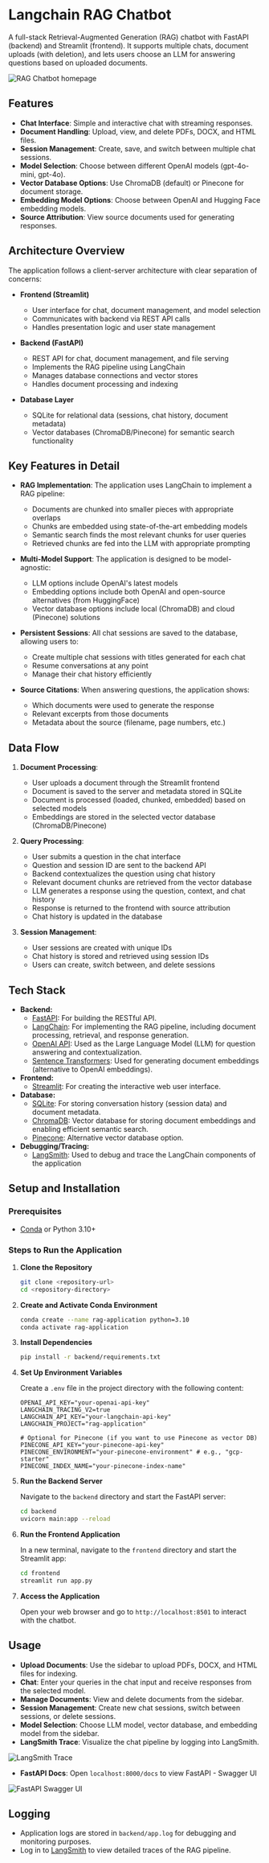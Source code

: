 # Langchain RAG Chatbot

A full-stack Retrieval-Augmented Generation (RAG) chatbot with FastAPI (backend) and Streamlit (frontend). It supports multiple chats, document uploads (with deletion), and lets users choose an LLM for answering questions based on uploaded documents.

![RAG Chatbot homepage](./chatbot-home.png)

## Features
- **Chat Interface**: Simple and interactive chat with streaming responses.
- **Document Handling**: Upload, view, and delete PDFs, DOCX, and HTML files.
- **Session Management**: Create, save, and switch between multiple chat sessions.
- **Model Selection**: Choose between different OpenAI models (gpt-4o-mini, gpt-4o).
- **Vector Database Options**: Use ChromaDB (default) or Pinecone for document storage.
- **Embedding Model Options**: Choose between OpenAI and Hugging Face embedding models.
- **Source Attribution**: View source documents used for generating responses.

## Architecture Overview

The application follows a client-server architecture with clear separation of concerns:

- **Frontend (Streamlit)**
  - User interface for chat, document management, and model selection
  - Communicates with backend via REST API calls
  - Handles presentation logic and user state management

- **Backend (FastAPI)**
  - REST API for chat, document management, and file serving
  - Implements the RAG pipeline using LangChain
  - Manages database connections and vector stores
  - Handles document processing and indexing

- **Database Layer**
  - SQLite for relational data (sessions, chat history, document metadata)
  - Vector databases (ChromaDB/Pinecone) for semantic search functionality

## Key Features in Detail

- **RAG Implementation**: The application uses LangChain to implement a RAG pipeline:
  - Documents are chunked into smaller pieces with appropriate overlaps
  - Chunks are embedded using state-of-the-art embedding models
  - Semantic search finds the most relevant chunks for user queries
  - Retrieved chunks are fed into the LLM with appropriate prompting

- **Multi-Model Support**: The application is designed to be model-agnostic:
  - LLM options include OpenAI's latest models
  - Embedding options include both OpenAI and open-source alternatives (from HuggingFace)
  - Vector database options include local (ChromaDB) and cloud (Pinecone) solutions

- **Persistent Sessions**: All chat sessions are saved to the database, allowing users to:
  - Create multiple chat sessions with titles generated for each chat
  - Resume conversations at any point
  - Manage their chat history efficiently

- **Source Citations**: When answering questions, the application shows:
  - Which documents were used to generate the response
  - Relevant excerpts from those documents
  - Metadata about the source (filename, page numbers, etc.)

## Data Flow

1. **Document Processing**:
   - User uploads a document through the Streamlit frontend
   - Document is saved to the server and metadata stored in SQLite
   - Document is processed (loaded, chunked, embedded) based on selected models
   - Embeddings are stored in the selected vector database (ChromaDB/Pinecone)

2. **Query Processing**:
   - User submits a question in the chat interface
   - Question and session ID are sent to the backend API
   - Backend contextualizes the question using chat history
   - Relevant document chunks are retrieved from the vector database
   - LLM generates a response using the question, context, and chat history
   - Response is returned to the frontend with source attribution
   - Chat history is updated in the database

3. **Session Management**:
   - User sessions are created with unique IDs
   - Chat history is stored and retrieved using session IDs
   - Users can create, switch between, and delete sessions

## Tech Stack
- **Backend:**
   - [FastAPI](https://fastapi.tiangolo.com/): For building the RESTful API.
   - [LangChain](https://www.langchain.com/): For implementing the RAG pipeline, including document processing, retrieval, and response generation.
   - [OpenAI API](https://openai.com/api/): Used as the Large Language Model (LLM) for question answering and contextualization.
   - [Sentence Transformers](https://www.sbert.net/): Used for generating document embeddings (alternative to OpenAI embeddings).
- **Frontend:**
   - [Streamlit](https://streamlit.io/): For creating the interactive web user interface.
- **Database:**
   - [SQLite](https://www.sqlite.org/index.html): For storing conversation history (session data) and document metadata. 
   - [ChromaDB](https://www.trychroma.com/): Vector database for storing document embeddings and enabling efficient semantic search.
   - [Pinecone](https://www.pinecone.io/): Alternative vector database option.
- **Debugging/Tracing:**
   - [LangSmith](https://smith.langchain.com/): Used to debug and trace the LangChain components of the application

## Setup and Installation

### Prerequisites

- [Conda](https://docs.conda.io/projects/conda/en/latest/user-guide/install/index.html) or Python 3.10+

### Steps to Run the Application

1. **Clone the Repository**

   ```bash
   git clone <repository-url>
   cd <repository-directory>
   ```

2. **Create and Activate Conda Environment**

   ```bash
   conda create --name rag-application python=3.10
   conda activate rag-application
   ```

3. **Install Dependencies**

   ```bash
   pip install -r backend/requirements.txt
   ```

4. **Set Up Environment Variables**

   Create a `.env` file in the project directory with the following content:

   ```plaintext
   OPENAI_API_KEY="your-openai-api-key"
   LANGCHAIN_TRACING_V2=true
   LANGCHAIN_API_KEY="your-langchain-api-key"
   LANGCHAIN_PROJECT="rag-application"
   
   # Optional for Pinecone (if you want to use Pinecone as vector DB)
   PINECONE_API_KEY="your-pinecone-api-key"
   PINECONE_ENVIRONMENT="your-pinecone-environment" # e.g., "gcp-starter"
   PINECONE_INDEX_NAME="your-pinecone-index-name"
   ```

5. **Run the Backend Server**

   Navigate to the `backend` directory and start the FastAPI server:

   ```bash
   cd backend
   uvicorn main:app --reload
   ```

6. **Run the Frontend Application**

   In a new terminal, navigate to the `frontend` directory and start the Streamlit app:

   ```bash
   cd frontend
   streamlit run app.py
   ```

7. **Access the Application**

   Open your web browser and go to `http://localhost:8501` to interact with the chatbot.

## Usage

- **Upload Documents**: Use the sidebar to upload PDFs, DOCX, and HTML files for indexing.
- **Chat**: Enter your queries in the chat input and receive responses from the selected model.
- **Manage Documents**: View and delete documents from the sidebar.
- **Session Management**: Create new chat sessions, switch between sessions, or delete sessions.
- **Model Selection**: Choose LLM model, vector database, and embedding model from the sidebar.
- **LangSmith Trace**: Visualize the chat pipeline by logging into LangSmith.

![LangSmith Trace](./langsmith-trace.png)

- **FastAPI Docs**: Open `localhost:8000/docs` to view FastAPI - Swagger UI

![FastAPI Swagger UI](./fastapi.png)

## Logging

- Application logs are stored in `backend/app.log` for debugging and monitoring purposes.
- Log in to [LangSmith](https://smith.langchain.com) to view detailed traces of the RAG pipeline.

<!-- ## Reference

- [Langchain RAG Course](https://github.com/PradipNichite/Youtube-Tutorials/tree/main/Langchain%20RAG%20Course%202024): Used as a starting point and then added several features (multiple chat sessions, streaming responses, etc) -->